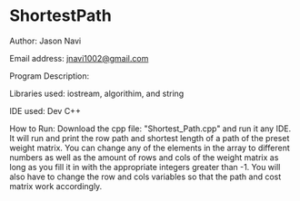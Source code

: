 # ShortestPath
Author: Jason Navi

Email address: jnavi1002@gmail.com

Program Description: 

Libraries used: iostream, algorithim, and string

IDE used: Dev C++

How to Run: Download the cpp file: "Shortest_Path.cpp" and run it any IDE. It will run and print the row path and shortest length of a path of the preset weight matrix. You can change any of the elements in the array to different numbers as well as the amount of rows and cols of the weight matrix as long as you fill it in with the appropriate integers greater than -1. You will also have to change the row and cols variables so that the path and cost matrix work accordingly.
